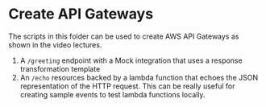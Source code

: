 # Create API Gateways

The scripts in this folder can be used to create AWS API Gateways as shown in the video lectures.

1. A `/greeting` endpoint with a Mock integration that uses a response transformation template
2. An `/echo` resources backed by a lambda function that echoes the JSON representation of the HTTP request. This can be really useful for creating sample events to test lambda functions locally.